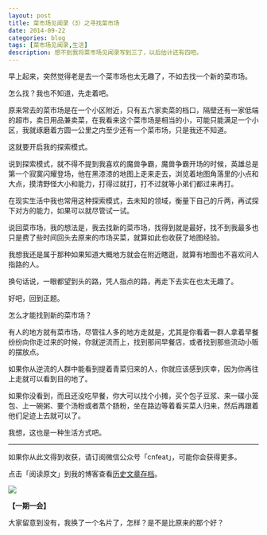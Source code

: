 ```yaml
---
layout: post
title: 菜市场见闻录（3）之寻找菜市场
date: 2014-09-22
categories: blog
tags: [菜市场见闻录,生活]
description: 想不到我将菜市场见闻录写到三了，以后估计还有四吧。
---
```



早上起来，突然觉得老是去一个菜市场也太无趣了，不如去找一个新的菜市场。

怎么找？我也不知道，先走着吧。

原来常去的菜市场是在一个小区附近，只有五六家卖菜的档口，隔壁还有一家低端的超市，卖日用品兼卖菜，在我看来这个菜市场是相当的小，可能只能满足一个小区，我就琢磨着方圆一公里之内至少还有一个菜市场，只是我还不知道。

这就要开启我的探索模式。

说到探索模式，就不得不提到我喜欢的魔兽争霸，魔兽争霸开场的时候，英雄总是第一个寂寞闪耀登场，他在黑漆漆的地图上走来走去，浏览着地图角落里的小点和大点，摸清野怪大小和能力，打得过就打，打不过就等小弟们都过来再打。

在现实生活中我也常用这种探索模式，去未知的领域，衡量下自己的斤两，再试探下对方的能力，如果可以就尽管试一试。

说回菜市场，我的想法是，我去找新的菜市场，找得到就是最好，找不到我最多也只是费了些时间回头去原来的市场买菜，就算如此也收获了地图经验。

我想我还是属于那种如果知道大概地方就会在附近瞎逛，就算有地图也不喜欢问人指路的人。

换句话说，一眼都望到头的路，凭人指点的路，再走下去实在也太无趣了。

好吧，回到正题。

怎么才能找到新的菜市场？

有人的地方就有菜市场，尽管往人多的地方走就是，尤其是你看着一群人拿着早餐纷纷向你走过来的时候，你就逆流而上，找到那间早餐店，或者找到那些流动小贩的摆放点。

如果你从逆流的人群中能看到提着青菜归来的人，你就应该感到庆幸，因为你再往上走就可以看到目的地了。

如果你没看到，而且还没吃早餐，你大可以找个小摊，买个包子豆浆、来一碟小笼包、上一碗粥、要个汤粉或者蒸个肠粉，坐在路边等着看买菜人归来，然后再跟着他们足迹上去就可以了。

我想，这也是一种生活方式吧。


----

如果你从此文得到收获，请订阅微信公众号「cnfeat」，可能你会获得更多。

点击「阅读原文」到我的博客查看[历史文章存档](http://xiaoyan.work)。

![](http://cnfeat.qiniudn.com/signitrue-2014-09-22.png)

**【一期一会】**


大家留意到没有，我换了一个名片了，怎样？是不是比原来的那个好？






